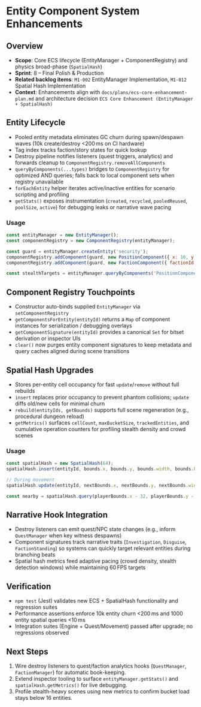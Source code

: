 # Entity Component System Enhancements

## Overview
- **Scope**: Core ECS lifecycle (EntityManager + ComponentRegistry) and physics broad-phase (`SpatialHash`)
- **Sprint**: 8 – Final Polish & Production
- **Related backlog items**: `M1-002` EntityManager Implementation, `M1-012` Spatial Hash Implementation
- **Context**: Enhancements align with `docs/plans/ecs-core-enhancement-plan.md` and architecture decision `ECS Core Enhancement (EntityManager + SpatialHash)`

## Entity Lifecycle
- Pooled entity metadata eliminates GC churn during spawn/despawn waves (10k create/destroy <200 ms on CI hardware)
- Tag index tracks faction/story states for quick lookup
- Destroy pipeline notifies listeners (quest triggers, analytics) and forwards cleanup to `ComponentRegistry.removeAllComponents`
- `queryByComponents(...types)` bridges to `ComponentRegistry` for optimized AND queries; falls back to local component sets when registry unavailable
- `forEachEntity` helper iterates active/inactive entities for scenario scripting and profiling
- `getStats()` exposes instrumentation (`created`, `recycled`, `pooledReused`, `poolSize`, `active`) for debugging leaks or narrative wave pacing

### Usage
```javascript
const entityManager = new EntityManager();
const componentRegistry = new ComponentRegistry(entityManager);

const guard = entityManager.createEntity('security');
componentRegistry.addComponent(guard, new PositionComponent({ x: 10, y: 20 }));
componentRegistry.addComponent(guard, new FactionComponent({ factionId: 'wraith-network' }));

const stealthTargets = entityManager.queryByComponents('PositionComponent', 'FactionComponent');
```

## Component Registry Touchpoints
- Constructor auto-binds supplied `EntityManager` via `setComponentRegistry`
- `getComponentsForEntity(entityId)` returns a `Map` of component instances for serialization / debugging overlays
- `getComponentSignature(entityId)` provides a canonical `Set` for bitset derivation or inspector UIs
- `clear()` now purges entity component signatures to keep metadata and query caches aligned during scene transitions

## Spatial Hash Upgrades
- Stores per-entity cell occupancy for fast `update`/`remove` without full rebuilds
- `insert` replaces prior occupancy to prevent phantom collisions; `update` diffs old/new cells for minimal churn
- `rebuild(entityIds, getBounds)` supports full scene regeneration (e.g., procedural dungeon reload)
- `getMetrics()` surfaces `cellCount`, `maxBucketSize`, `trackedEntities`, and cumulative operation counters for profiling stealth density and crowd scenes

### Usage
```javascript
const spatialHash = new SpatialHash(64);
spatialHash.insert(entityId, bounds.x, bounds.y, bounds.width, bounds.height);

// During movement
spatialHash.update(entityId, nextBounds.x, nextBounds.y, nextBounds.width, nextBounds.height);

const nearby = spatialHash.query(playerBounds.x - 32, playerBounds.y - 32, 64, 64);
```

## Narrative Hook Integration
- Destroy listeners can emit quest/NPC state changes (e.g., inform `QuestManager` when key witness despawns)
- Component signatures track narrative traits (`Investigation`, `Disguise`, `FactionStanding`) so systems can quickly target relevant entities during branching beats
- Spatial hash metrics feed adaptive pacing (crowd density, stealth detection windows) while maintaining 60 FPS targets

## Verification
- `npm test` (Jest) validates new ECS + SpatialHash functionality and regression suites
- Performance assertions enforce 10k entity churn <200 ms and 1000 entity spatial queries <10 ms
- Integration suites (Engine + Quest/Movement) passed after upgrade; no regressions observed

## Next Steps
1. Wire destroy listeners to quest/faction analytics hooks (`QuestManager`, `FactionManager`) for automatic book-keeping.
2. Extend inspector tooling to surface `entityManager.getStats()` and `spatialHash.getMetrics()` for live debugging.
3. Profile stealth-heavy scenes using new metrics to confirm bucket load stays below 16 entities.
